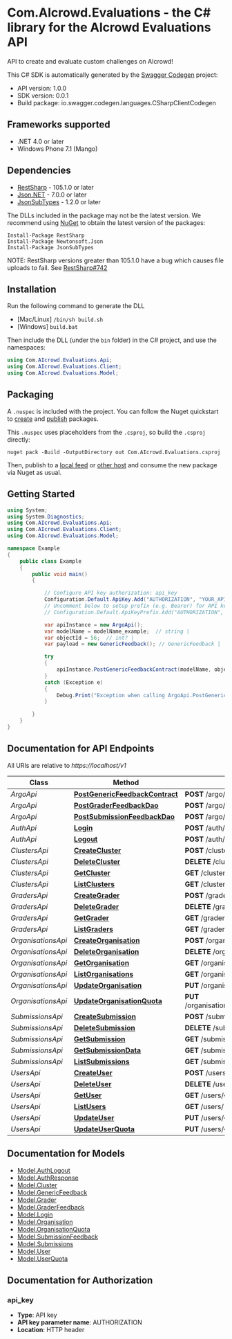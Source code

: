 # Com.AIcrowd.Evaluations - the C# library for the AIcrowd Evaluations API

API to create and evaluate custom challenges on AIcrowd!

This C# SDK is automatically generated by the [Swagger Codegen](https://github.com/swagger-api/swagger-codegen) project:

- API version: 1.0.0
- SDK version: 0.0.1
- Build package: io.swagger.codegen.languages.CSharpClientCodegen

<a name="frameworks-supported"></a>
## Frameworks supported
- .NET 4.0 or later
- Windows Phone 7.1 (Mango)

<a name="dependencies"></a>
## Dependencies
- [RestSharp](https://www.nuget.org/packages/RestSharp) - 105.1.0 or later
- [Json.NET](https://www.nuget.org/packages/Newtonsoft.Json/) - 7.0.0 or later
- [JsonSubTypes](https://www.nuget.org/packages/JsonSubTypes/) - 1.2.0 or later

The DLLs included in the package may not be the latest version. We recommend using [NuGet](https://docs.nuget.org/consume/installing-nuget) to obtain the latest version of the packages:
```
Install-Package RestSharp
Install-Package Newtonsoft.Json
Install-Package JsonSubTypes
```

NOTE: RestSharp versions greater than 105.1.0 have a bug which causes file uploads to fail. See [RestSharp#742](https://github.com/restsharp/RestSharp/issues/742)

<a name="installation"></a>
## Installation
Run the following command to generate the DLL
- [Mac/Linux] `/bin/sh build.sh`
- [Windows] `build.bat`

Then include the DLL (under the `bin` folder) in the C# project, and use the namespaces:
```csharp
using Com.AIcrowd.Evaluations.Api;
using Com.AIcrowd.Evaluations.Client;
using Com.AIcrowd.Evaluations.Model;
```
<a name="packaging"></a>
## Packaging

A `.nuspec` is included with the project. You can follow the Nuget quickstart to [create](https://docs.microsoft.com/en-us/nuget/quickstart/create-and-publish-a-package#create-the-package) and [publish](https://docs.microsoft.com/en-us/nuget/quickstart/create-and-publish-a-package#publish-the-package) packages.

This `.nuspec` uses placeholders from the `.csproj`, so build the `.csproj` directly:

```
nuget pack -Build -OutputDirectory out Com.AIcrowd.Evaluations.csproj
```

Then, publish to a [local feed](https://docs.microsoft.com/en-us/nuget/hosting-packages/local-feeds) or [other host](https://docs.microsoft.com/en-us/nuget/hosting-packages/overview) and consume the new package via Nuget as usual.

<a name="getting-started"></a>
## Getting Started

```csharp
using System;
using System.Diagnostics;
using Com.AIcrowd.Evaluations.Api;
using Com.AIcrowd.Evaluations.Client;
using Com.AIcrowd.Evaluations.Model;

namespace Example
{
    public class Example
    {
        public void main()
        {

            // Configure API key authorization: api_key
            Configuration.Default.ApiKey.Add("AUTHORIZATION", "YOUR_API_KEY");
            // Uncomment below to setup prefix (e.g. Bearer) for API key, if needed
            // Configuration.Default.ApiKeyPrefix.Add("AUTHORIZATION", "Bearer");

            var apiInstance = new ArgoApi();
            var modelName = modelName_example;  // string | 
            var objectId = 56;  // int? | 
            var payload = new GenericFeedback(); // GenericFeedback | 

            try
            {
                apiInstance.PostGenericFeedbackContract(modelName, objectId, payload);
            }
            catch (Exception e)
            {
                Debug.Print("Exception when calling ArgoApi.PostGenericFeedbackContract: " + e.Message );
            }

        }
    }
}
```

<a name="documentation-for-api-endpoints"></a>
## Documentation for API Endpoints

All URIs are relative to *https://localhost/v1*

Class | Method | HTTP request | Description
------------ | ------------- | ------------- | -------------
*ArgoApi* | [**PostGenericFeedbackContract**](docs/ArgoApi.md#postgenericfeedbackcontract) | **POST** /argo/{model_name}/{object_id} | 
*ArgoApi* | [**PostGraderFeedbackDao**](docs/ArgoApi.md#postgraderfeedbackdao) | **POST** /argo/graders/{grader_id} | 
*ArgoApi* | [**PostSubmissionFeedbackDao**](docs/ArgoApi.md#postsubmissionfeedbackdao) | **POST** /argo/submissions/{submission_id} | 
*AuthApi* | [**Login**](docs/AuthApi.md#login) | **POST** /auth/login | 
*AuthApi* | [**Logout**](docs/AuthApi.md#logout) | **POST** /auth/logout | 
*ClustersApi* | [**CreateCluster**](docs/ClustersApi.md#createcluster) | **POST** /clusters/ | 
*ClustersApi* | [**DeleteCluster**](docs/ClustersApi.md#deletecluster) | **DELETE** /clusters/{cluster_id} | 
*ClustersApi* | [**GetCluster**](docs/ClustersApi.md#getcluster) | **GET** /clusters/{cluster_id} | 
*ClustersApi* | [**ListClusters**](docs/ClustersApi.md#listclusters) | **GET** /clusters/ | 
*GradersApi* | [**CreateGrader**](docs/GradersApi.md#creategrader) | **POST** /graders/ | 
*GradersApi* | [**DeleteGrader**](docs/GradersApi.md#deletegrader) | **DELETE** /graders/{grader_id} | 
*GradersApi* | [**GetGrader**](docs/GradersApi.md#getgrader) | **GET** /graders/{grader_id} | 
*GradersApi* | [**ListGraders**](docs/GradersApi.md#listgraders) | **GET** /graders/ | 
*OrganisationsApi* | [**CreateOrganisation**](docs/OrganisationsApi.md#createorganisation) | **POST** /organisations/ | 
*OrganisationsApi* | [**DeleteOrganisation**](docs/OrganisationsApi.md#deleteorganisation) | **DELETE** /organisations/{organisation_id} | 
*OrganisationsApi* | [**GetOrganisation**](docs/OrganisationsApi.md#getorganisation) | **GET** /organisations/{organisation_id} | 
*OrganisationsApi* | [**ListOrganisations**](docs/OrganisationsApi.md#listorganisations) | **GET** /organisations/ | 
*OrganisationsApi* | [**UpdateOrganisation**](docs/OrganisationsApi.md#updateorganisation) | **PUT** /organisations/{organisation_id} | 
*OrganisationsApi* | [**UpdateOrganisationQuota**](docs/OrganisationsApi.md#updateorganisationquota) | **PUT** /organisations/{organisation_id}/addquota | 
*SubmissionsApi* | [**CreateSubmission**](docs/SubmissionsApi.md#createsubmission) | **POST** /submissions/ | 
*SubmissionsApi* | [**DeleteSubmission**](docs/SubmissionsApi.md#deletesubmission) | **DELETE** /submissions/{submission_id} | 
*SubmissionsApi* | [**GetSubmission**](docs/SubmissionsApi.md#getsubmission) | **GET** /submissions/{submission_id} | 
*SubmissionsApi* | [**GetSubmissionData**](docs/SubmissionsApi.md#getsubmissiondata) | **GET** /submissions/{submission_id}/data | 
*SubmissionsApi* | [**ListSubmissions**](docs/SubmissionsApi.md#listsubmissions) | **GET** /submissions/ | 
*UsersApi* | [**CreateUser**](docs/UsersApi.md#createuser) | **POST** /users/ | 
*UsersApi* | [**DeleteUser**](docs/UsersApi.md#deleteuser) | **DELETE** /users/{user_id} | 
*UsersApi* | [**GetUser**](docs/UsersApi.md#getuser) | **GET** /users/{user_id} | 
*UsersApi* | [**ListUsers**](docs/UsersApi.md#listusers) | **GET** /users/ | 
*UsersApi* | [**UpdateUser**](docs/UsersApi.md#updateuser) | **PUT** /users/{user_id} | 
*UsersApi* | [**UpdateUserQuota**](docs/UsersApi.md#updateuserquota) | **PUT** /users/{user_id}/addquota | 


<a name="documentation-for-models"></a>
## Documentation for Models

 - [Model.AuthLogout](docs/AuthLogout.md)
 - [Model.AuthResponse](docs/AuthResponse.md)
 - [Model.Cluster](docs/Cluster.md)
 - [Model.GenericFeedback](docs/GenericFeedback.md)
 - [Model.Grader](docs/Grader.md)
 - [Model.GraderFeedback](docs/GraderFeedback.md)
 - [Model.Login](docs/Login.md)
 - [Model.Organisation](docs/Organisation.md)
 - [Model.OrganisationQuota](docs/OrganisationQuota.md)
 - [Model.SubmissionFeedback](docs/SubmissionFeedback.md)
 - [Model.Submissions](docs/Submissions.md)
 - [Model.User](docs/User.md)
 - [Model.UserQuota](docs/UserQuota.md)


<a name="documentation-for-authorization"></a>
## Documentation for Authorization

<a name="api_key"></a>
### api_key

- **Type**: API key
- **API key parameter name**: AUTHORIZATION
- **Location**: HTTP header


